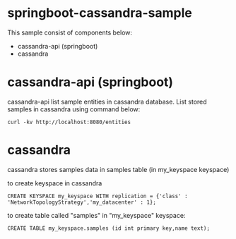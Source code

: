 # springboot-cassandra-sample

This sample consist of components below: 
 * cassandra-api (springboot)
 * cassandra

# cassandra-api (springboot)
cassandra-api list sample entities in cassandra database. List stored samples in cassandra using command below:

<pre><code>curl -kv http://localhost:8080/entities</code></pre>

# cassandra
cassandra stores samples data in samples table (in my_keyspace keyspace)

to create keyspace in cassandra
<pre><code>CREATE KEYSPACE my_keyspace WITH replication = {'class' : 'NetworkTopologyStrategy','my_datacenter' : 1};</code></pre>

to create table called "samples" in "my_keyspace" keyspace: <br/>
<pre><code>CREATE TABLE my_keyspace.samples (id int primary key,name text);</code></pre>
 